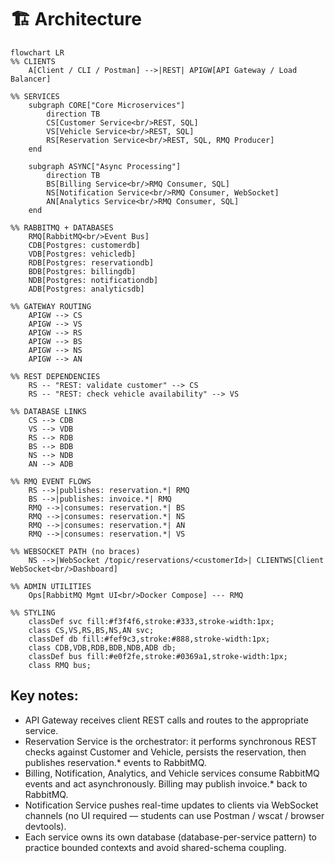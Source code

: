 # 🏗️ Architecture

```mermaid
flowchart LR
%% CLIENTS
    A[Client / CLI / Postman] -->|REST| APIGW[API Gateway / Load Balancer]

%% SERVICES
    subgraph CORE["Core Microservices"]
        direction TB
        CS[Customer Service<br/>REST, SQL]
        VS[Vehicle Service<br/>REST, SQL]
        RS[Reservation Service<br/>REST, SQL, RMQ Producer]
    end

    subgraph ASYNC["Async Processing"]
        direction TB
        BS[Billing Service<br/>RMQ Consumer, SQL]
        NS[Notification Service<br/>RMQ Consumer, WebSocket]
        AN[Analytics Service<br/>RMQ Consumer, SQL]
    end

%% RABBITMQ + DATABASES
    RMQ[RabbitMQ<br/>Event Bus]
    CDB[Postgres: customerdb]
    VDB[Postgres: vehicledb]
    RDB[Postgres: reservationdb]
    BDB[Postgres: billingdb]
    NDB[Postgres: notificationdb]
    ADB[Postgres: analyticsdb]

%% GATEWAY ROUTING
    APIGW --> CS
    APIGW --> VS
    APIGW --> RS
    APIGW --> BS
    APIGW --> NS
    APIGW --> AN

%% REST DEPENDENCIES
    RS -- "REST: validate customer" --> CS
    RS -- "REST: check vehicle availability" --> VS

%% DATABASE LINKS
    CS --> CDB
    VS --> VDB
    RS --> RDB
    BS --> BDB
    NS --> NDB
    AN --> ADB

%% RMQ EVENT FLOWS
    RS -->|publishes: reservation.*| RMQ
    BS -->|publishes: invoice.*| RMQ
    RMQ -->|consumes: reservation.*| BS
    RMQ -->|consumes: reservation.*| NS
    RMQ -->|consumes: reservation.*| AN
    RMQ -->|consumes: reservation.*| VS

%% WEBSOCKET PATH (no braces)
    NS -->|WebSocket /topic/reservations/<customerId>| CLIENTWS[Client WebSocket<br/>Dashboard]

%% ADMIN UTILITIES
    Ops[RabbitMQ Mgmt UI<br/>Docker Compose] --- RMQ

%% STYLING
    classDef svc fill:#f3f4f6,stroke:#333,stroke-width:1px;
    class CS,VS,RS,BS,NS,AN svc;
    classDef db fill:#fef9c3,stroke:#888,stroke-width:1px;
    class CDB,VDB,RDB,BDB,NDB,ADB db;
    classDef bus fill:#e0f2fe,stroke:#0369a1,stroke-width:1px;
    class RMQ bus;

```
## Key notes:
- API Gateway receives client REST calls and routes to the appropriate service.
- Reservation Service is the orchestrator: it performs synchronous REST checks against Customer and Vehicle, persists the reservation, then publishes reservation.* events to RabbitMQ.
- Billing, Notification, Analytics, and Vehicle services consume RabbitMQ events and act asynchronously. Billing may publish invoice.* back to RabbitMQ.
- Notification Service pushes real-time updates to clients via WebSocket channels (no UI required — students can use Postman / wscat / browser devtools).
- Each service owns its own database (database-per-service pattern) to practice bounded contexts and avoid shared-schema coupling.
